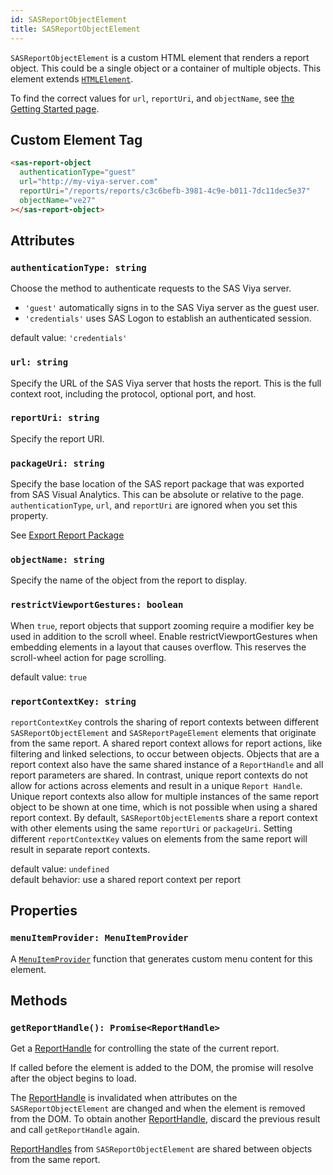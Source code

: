 ```yaml
---
id: SASReportObjectElement
title: SASReportObjectElement
---
```


`SASReportObjectElement` is a custom HTML element that renders a report object. This could be a single object or a
container of multiple objects. This element extends <a target="_blank" href="https://developer.mozilla.org/en-US/docs/Web/API/HTMLElement">`HTMLElement`</a>.

To find the correct values for `url`, `reportUri`, and `objectName`, see [the Getting Started page](getting-started.md#create-a-custom-html-tag).

## Custom Element Tag

```html
<sas-report-object
  authenticationType="guest"
  url="http://my-viya-server.com"
  reportUri="/reports/reports/c3c6befb-3981-4c9e-b011-7dc11dec5e37"
  objectName="ve27"
></sas-report-object>
```

## Attributes

### `authenticationType: string`

Choose the method to authenticate requests to the SAS Viya server.

- `'guest'` automatically signs in to the SAS Viya server as the guest user.
- `'credentials'` uses SAS Logon to establish an authenticated session.

default value: `'credentials'`

### `url: string`

Specify the URL of the SAS Viya server that hosts the report. This is the full context root, including the protocol,
optional port, and host.

### `reportUri: string`

Specify the report URI.

### `packageUri: string`

Specify the base location of the SAS report package that was exported from SAS Visual Analytics. This can be absolute or relative to the page. `authenticationType`, `url`, and `reportUri` are ignored when you set this property.

See [Export Report Package](guides/export-report-package.md)

### `objectName: string`

Specify the name of the object from the report to display.

### `restrictViewportGestures: boolean`

When `true`, report objects that support zooming require a modifier key be used in addition to the scroll wheel. Enable restrictViewportGestures when embedding elements in a layout that causes overflow. This reserves the scroll-wheel action for page scrolling.

default value: `true`

### `reportContextKey: string`

`reportContextKey` controls the sharing of report contexts between different `SASReportObjectElement` and `SASReportPageElement` elements that originate from the same report. A shared report context allows for report actions, like filtering and linked selections, to occur between objects. Objects that are a report context also have the same shared instance of a `ReportHandle` and all report parameters are shared. In contrast, unique report contexts do not allow for actions across elements and result in a unique `Report Handle`. Unique report contexts also allow for multiple instances of the same report object to be shown at one time, which is not possible when using a shared report context. By default, `SASReportObjectElement`s share a report context with other elements using the same `reportUri` or `packageUri`. Setting different `reportContextKey` values on elements from the same report will result in separate report contexts.

default value: `undefined`<br>
default behavior: use a shared report context per report


## Properties

### `menuItemProvider: MenuItemProvider`

A [`MenuItemProvider`](MenuItemProvider.md) function that generates custom menu content for this element.

## Methods

### `getReportHandle(): Promise<ReportHandle>`

Get a [ReportHandle](ReportHandle.md) for controlling the state of the
current report.

If called before the element is added to the DOM, the promise will resolve
after the object begins to load.

The [ReportHandle](ReportHandle.md) is invalidated when attributes on the
`SASReportObjectElement` are changed and when the element is removed from the
DOM. To obtain another [ReportHandle](ReportHandle.md), discard the previous
result and call `getReportHandle` again.

[ReportHandles](ReportHandle.md) from `SASReportObjectElement` are shared
between objects from the same report.
